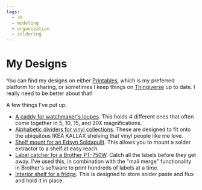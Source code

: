 ```yaml
---
tags:
  - 3d
  - modeling
  - organization
  - soldering
---
```

# My Designs

You can find my designs on either
[Printables](https://www.printables.com/@petrilli_757262/models), which
is my preferred platform for sharing, or sometimes I keep things on
[Thingiverse](https://www.thingiverse.com/petrilli/designs) up to date.
I really need to be better about that!

A few things I've put up:

* [A caddy for watchmaker's
  loupes](https://www.printables.com/model/464723-watchmakers-loupe-caddy).
  This holds 4 different ones that often come together in 5, 10, 15, and
  20X magnifications.
* [Alphabetic dividers for vinyl
  collections](https://www.printables.com/model/468864-divider-for-organizing-a-vinyl-collection).
  These are designed to fit onto the ubiquitous IKEA KALLAX shelving
  that vinyl people like me love.
* [Shelf mount for an Edsyn
  Soldapullt](https://www.printables.com/model/496368-edsyn-soldapullt-hanger).
  This allows you to mount a solder extractor to a shelf at easy reach.
* [Label catcher for a Brother
  PT-750W](https://www.printables.com/model/512678-label-catcher-for-brother-pt-750w).
  Catch all the labels before they get away. I've used this, in
  combination with the "mail merge" functionality in Brother's software
  to print hundreds of labels at a time.
* [Interior shelf for a
  fridge](https://www.printables.com/model/512793-interior-shelf-for-crownful-4l-mini-fridge).
  This is designed to store solder paste and flux and hold it in place.